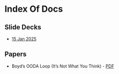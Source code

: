 # Index Of Docs

## Slide Decks
- [15 Jan 2025]()

## Papers
- Boyd’s OODA Loop (It’s Not What You Think) - [PDF]()
